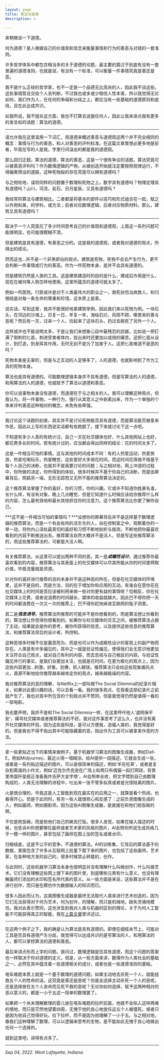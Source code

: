 ```yaml
---
layout: page
title: 算法与道德
description: >
  
---
```


来稍微谈一下道德。

何为道德？是人根据自己的价值观和信念来衡量事情和行为的善恶与对错的一套准则。

许多哲学体系中都包含相当多的关于道德的论题，最主要的莫过于到底有没有一套普遍的道德准则，也就是说，有没有一个标准，可以衡量一件事情究竟是善还是恶。

我不是什么正经的哲学家，也不一定是一个品德无比高尚的人，因此我不谈这些。这些事情暂且交给个人去判断。不过我也或多或少相信人性本善，所以我觉得无论如何，我们作为人，在任何的争端和分歧之上，都应当有一些基础的道德原则和底线，且在此达成共识。

如我所说，我不擅长这方面，我也不打算去说服任何人，因此让我来讲点我有更多的发言权的话题：算法的道德。

---

请允许我在这里滥用一下词汇，用道德来概述善恶与道德观这两个并不完全相同的概念：事情与行为的善恶，和人对善恶的评判标准。在这篇文章里想必更多地是前者，毕竟在写的人是我，字里行间溢出的都是我的道德观。

那么回归正题。算法的道德，算法的善恶，这是一个很有争议的话题。算法究竟可以被善恶评判吗？作为数理逻辑的产物，从被创造开始就注定要按照规律运行，不得偏离预设的道路，这种死物般的存在究竟可以拥有道德吗？

与之相佐地，请将同样的问题置于数理和死物之上。数字具有道德吗？物理定理具有道德吗？山川，河流，岩石，日月星辰，又具有道德吗？

我经常将算法与建筑相比。二者都是将基本的部件以技巧和形式组合在一起，赋之以作用和美，的学科，或方法；前者对应数理逻辑，后者对应物质材料。那么，建筑又具有道德吗？

---

取决于一个人究竟花了多少时间思考自己的价值观和道德观，上面这一系列问题可能很明显，也可能很模糊不清。

但是建筑是具有道德，有善恶之分的。这是我的道德观，或者我对道德的观点，所得出的结论。

然而这也...并不是一个非黑即白的观点。建筑是死物，死物不会去产生行为，更不会判断一件事情或行为的善恶。作为一件死物本身，是并不会具有道德的。

但是建筑仍然是人类的工具。这座建筑建造时的目的是什么，建成后作用是什么，现在在被何等人物怎样地使用，这里所蕴含的道德可就太多了。

例如一所医院。行医或许是对于人类最伟大的职业之一，救死扶伤治病救人，和归根结底对每一条生命的尊重和珍惜。这本质上是善。

说实话，写到这里，我并不能很好地拿建筑举例，因此我们来以死物为例。一块石头，在河边的沙滩上，日复一日，年复一年，海枯石烂，风雨不顾，哪里来的善与恶呢？然后有一天，过来一个人，捡起来了这块石头，扔过去砸死了另外一个人。

这样或许也不能说明太多，于是让我们来想象心目中最残忍的武器，比如说一把钉满了倒刺的匕首，刺进受害者体内，拔出来时还要加以成倍的痛苦。这把匕首从设计，到打造，到发挥其作用，无时无刻不是为了加害于人。这把匕首难道不是恶的吗？

死物本身是无辜的，但是与之互动的人足够多了，人的道德，也就影响到了作为工具的死物本身。

算法也是具有道德的。可能数理逻辑本身并不具有道德，但是写算法的人的道德，和用算法的人的道德，也就赋予了算法以道德和善恶。

你可以说事物本身没有道德，而道德在于与之相关的人。我可以理解这种观点，但我认为，将一件事物，一种行为，强行从其意义之中剥离出来，作为一个单独的个体来评判善恶这种相对的概念，未免有些牵强。

---

我讨论这个话题的初衷，其实并不是讨论死物能否具有道德，而是算法能否被拿来作恶，因此以上写的东西说实话都有些跑题了。接下来就讨论下这一点吧。

不知道有多少人真的有统计过，自己一天在社交媒体也好，什么其他网站上也好，都花费多长的时间。若有统计过的，应当都会得出同样的结论：花的时间太多了。

这是一件相当可怕的事情。这与其他的时间成本不同：有的人热爱运动，热爱旅游，热爱吃喝玩乐，热爱睡觉，这些爱好大多很花时间，而这时间花得值不值基于每个人自己的决断，也就并不是我要讨论的问题；与之相对地，网上冲浪的过程中，你所做的决定，你所得到的体验，很多时候并不基于你自己的决断，而是由屏幕背后，网路另一端，无形无踪而又无所不能的推荐算法决定的。

这个推荐算法掌握了你的喜好，你的习惯，你的兴趣。它或许不知道你姓甚名谁，长什么样，有没有对象，晚上几点睡觉，但是它知道什么时候应该给你推荐什么样的内容，怎么最有效地和最长效地抓住你的注意力。这个推荐算法比你更了解你自己。

***这不是一件相当可怕的事情吗？***设想你的屏幕背后并不是这样基于数理逻辑的推荐算法，而是一个有血有肉的活生生的人，站在控制室之中，观察着你的一举一动，将你内心深处最真切的喜好和习惯不断地剖析与揣测，不断地把你最喜欢看到的内容不断推送出去。推荐算法自然大概并不是活人，但是写这些推荐算法的，用这些推荐算法的，可都是大活人啊。

---

有关推荐算法，从这里可以提出两种不同的恶，其一是***成瘾性设计***。通过推荐你最喜欢看到的内容，推荐算法与其表面上的社交媒体可以尽其所能从你的时间里榨取价值，毕竟流量就是资源。

针对你的喜好进行推荐的目的本身并不是这种恶的所在，但是在社交媒体的环境里，这并不是目的，而是方法，目的在于增加你和应用的互动。有谁会在意你花在社交媒体上的时间是否应该被利用来做一些对你更有益的事情呢？恰相反，你在社交媒体上花费，或者说浪费的时间越长，媒体的收益就越大，因此巴不得你把一天的时间都浪费在一次又一次的推荐上，巴不得你赶快掉进互联网的兔子洞里。

其二是***信息诱导***。推荐算法所推荐的可能并不是你想看到的，而是算法想让你看到的，算法想让你觉得你想看到的。如果你与社交媒体的交互之间，被推荐算法占据了主动，结果就会是你的思考，被你所获得的信息，以及提供这些信息的推荐算法，和推荐算法背后的设计者，所控制。

这种恶很多时候不仅是蓄意而为，而是也可以作为成瘾性设计的客观上的副产物而存在。人类是有许多偏见的，其中之一就是验证性偏见，使得我们会无意识地更加关注符合自己观点，或对自己有利的内容，而去忽视与自己相反的内容。与验证性偏见并行的事实，是我们会更加关注，也就是花时间，在更为极化的观点上，因为这些内容更加...刺激，好看，劲爆，抓人眼球。推荐算法只会给这些现象煽风点火，源源不断地给你推荐越来越肯定你的观点，越来越极端的内容。

我对推荐算法的恶的理解，与Netflix上一部叫做The Social Dilemma的纪录片相关，如果对此感兴趣的话，可以去看一看。我的很多观点，在我看这部纪录片之前就产生了，我也对其中所包含的个别观点并不赞同，但是我觉得仍然是值得一看的一部电影。

我也要声明，我并不是和The Social Dilemma一样，在这里呼吁他人‘退网保平安’，痛骂社交媒体或者推荐算法的不好。我对这件事思考了这么久，也并没有离开社交媒体的怀抱，因为这些是科技，是可以方便我，造福人类的，我觉得是好的。但是我也不得不指出其中可能隐藏着的恶，指出作为工具可以被拿来作恶的方法。

---

拿一些更贴近当下的事情来做例子。基于机器学习算法的图像生成器，例如Dall-E，例如Midjourney，最近火得一塌糊涂。给AI提供一段描述，它就会生成一张，或者是一系列贴近描述的图片。可以是很简单的描述，例如‘羊在吃草’，或者是复杂到离谱的小作文，例如‘迈克尔杰克逊在广场上和两只布偶猫一起打网球，背景里帝国歼星舰正准备轰炸吉萨大金字塔’，AI会照单全收，把文字喂到自己由数理构成的，人类无法理解的进程中，吐出来一张不管多拟真或者是光怪陆离的图片。

火是很合理的，毕竟这是人工智能到现在最实在的应用之一，就算是看个热闹，也看得开心。但是于此同时，有另一些人就很担心和反感了：之前负责图像生成的人，例如画师，例如摄影师。因为这些AI图像生成器，是直接在和他们抢饭碗的啊。

不仅是抢饭碗，而是抢他们自己的碗去打饭。很多人发现，如果在输入描述的时候，也告诉AI你想要哪位画师或者艺术家的风格的图片，AI会照你所说生成风格几乎一模一样的图片，甚至包括了画师在图上加的签名或者水印。

归根结底，这是不公平的竞争，不道德的算法。AI的训练集，它背后的算法基于的数据，里面包含了许多从互联网上批量下载下来的图片，也包括了这些画师，艺术家，在各种地方发的自己的，很多时候禁止转载的，创作。

与此同时，这些机器学习算法本身也很明显并没有理解什么叫做创作，什么叫做艺术。它们没有理解这些网上搜下来的图片里，到底哪些元素有什么意义，也没有理解画师们添加的水印和签名所代表的意义。从一些方面是来说，这些算法并不是在进行创作，而只是在模仿作为数据输入的知识而已。

很多人因此而认为，这类图像生成器是最终无法取代人类来进行艺术创造的，因为它们无法获得对于何为艺术，何为创作，的理解，而只是机械地，缺失灵魂地模仿。我对此表示赞同，这也涉及到我对人类与机器的区别的理论，关于为何人工智能不可能获得真正的智能，我在[上篇文章](2022-07-31.md)里详述过。

---

在这两个例子之下，我的确是认为算法是具有道德的。即使在细枝末节上，可能对工具是否具有道德产生分歧，我觉得可以达成共识的是写算法的人，和用算法的人，都可以掌控算法的道德和善恶。

最后来讲点形而上学的问题。我问过，数理逻辑是否具有道德，而这个问题的答案也一样取决于你对道德的定义。但是，从一些方面来讲，数理作为人类社会的基础之一，必然在其中蕴含着一些道德相关的成分，或者也是一些道德准则的基础。

电车难题本质上就是一个基于数理的道德问题。如果主动地去杀死一个人，就能拯救五个人的性命的话，这究竟是善还是恶呢？你是会选择主动杀死一个人的恶呢，还是选择放任五个人丧命而见死不救的恶呢？无论你如何选择，赋予这两种相对的恶以意义的，都是一小于五这一简单的数理罢了。

如果把一个尚未理解数理的婴儿放在电车难题的拉杆前面，他就不会陷入这样两难的境地，而只是茫然地望着四周，无愧于他的良心地放任这五个人被撞死，或者只是因为他自己觉得好玩，拉下拉杆，而不是因为他理解了一小于五。与之相对地，像我们这种理解了数理，可以以逻辑来思考的生物，是不能如此无愧于良心地做出任何一个选择的。

就到这里吧，讲得有点多了。

---

*Sep 04, 2022. West Lafayette, Indiana.*